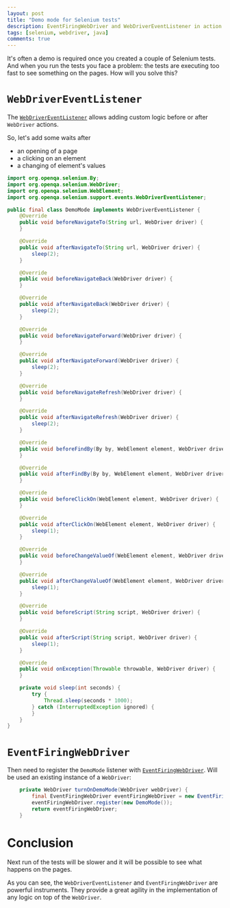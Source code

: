 ```yaml
---
layout: post
title: "Demo mode for Selenium tests"
description: EventFiringWebDriver and WebDriverEventListener in action.
tags: [selenium, webdriver, java]
comments: true
---
```


It's often a demo is required once you created a couple of Selenium tests. And when you run the tests you face a
problem: the tests are executing too fast to see something on the pages. How will you solve this?

`WebDriverEventListener`
=======================
The [`WebDriverEventListener`](https://seleniumhq.github.io/selenium/docs/api/java/org/openqa/selenium/support/events/WebDriverEventListener.html)
allows adding custom logic before or after `WebDriver` actions.

So, let's add some waits after
- an opening of a page
- a clicking on an element
- a changing of element's values

```java
import org.openqa.selenium.By;
import org.openqa.selenium.WebDriver;
import org.openqa.selenium.WebElement;
import org.openqa.selenium.support.events.WebDriverEventListener;

public final class DemoMode implements WebDriverEventListener {
    @Override
    public void beforeNavigateTo(String url, WebDriver driver) {
    }

    @Override
    public void afterNavigateTo(String url, WebDriver driver) {
        sleep(2);
    }

    @Override
    public void beforeNavigateBack(WebDriver driver) {
    }

    @Override
    public void afterNavigateBack(WebDriver driver) {
        sleep(2);
    }

    @Override
    public void beforeNavigateForward(WebDriver driver) {
    }

    @Override
    public void afterNavigateForward(WebDriver driver) {
        sleep(2);
    }

    @Override
    public void beforeNavigateRefresh(WebDriver driver) {
    }

    @Override
    public void afterNavigateRefresh(WebDriver driver) {
        sleep(2);
    }

    @Override
    public void beforeFindBy(By by, WebElement element, WebDriver driver) {
    }

    @Override
    public void afterFindBy(By by, WebElement element, WebDriver driver) {
    }

    @Override
    public void beforeClickOn(WebElement element, WebDriver driver) {
    }

    @Override
    public void afterClickOn(WebElement element, WebDriver driver) {
        sleep(1);
    }

    @Override
    public void beforeChangeValueOf(WebElement element, WebDriver driver, CharSequence[] keysToSend) {
    }

    @Override
    public void afterChangeValueOf(WebElement element, WebDriver driver, CharSequence[] keysToSend) {
        sleep(1);
    }

    @Override
    public void beforeScript(String script, WebDriver driver) {
    }

    @Override
    public void afterScript(String script, WebDriver driver) {
        sleep(1);
    }

    @Override
    public void onException(Throwable throwable, WebDriver driver) {
    }

    private void sleep(int seconds) {
        try {
            Thread.sleep(seconds * 1000);
        } catch (InterruptedException ignored) {
        }
    }
}
```

`EventFiringWebDriver`
======================
Then need to register the `DemoMode` listener with
[`EventFiringWebDriver`](https://seleniumhq.github.io/selenium/docs/api/java/org/openqa/selenium/support/events/EventFiringWebDriver.html).
Will be used an existing instance of a `WebDriver`:

```java
    private WebDriver turnOnDemoMode(WebDriver webDriver) {
        final EventFiringWebDriver eventFiringWebDriver = new EventFiringWebDriver(webDriver);
        eventFiringWebDriver.register(new DemoMode());
        return eventFiringWebDriver;
    }
```

Conclusion
==========
Next run of the tests will be slower and it will be possible to see what happens on the pages.

As you can see, the `WebDriverEventListener` and `EventFiringWebDriver` are powerful instruments. They provide a
great agility in the implementation of any logic on top of the `WebDriver`.
